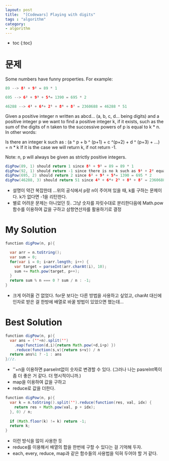 ```yaml
---
layout: post
title:  "[Codewars] Playing with digits"
tags : "algorithm"
category:
- algorithm
---
```


* toc
{:toc}

# 문제
Some numbers have funny properties. For example:

~~~ java
89 --> 8¹ + 9² = 89 * 1

695 --> 6² + 9³ + 5⁴= 1390 = 695 * 2

46288 --> 4³ + 6⁴+ 2⁵ + 8⁶ + 8⁷ = 2360688 = 46288 * 51
~~~

Given a positive integer n written as abcd... (a, b, c, d... being digits) and a positive integer p we want to find a positive integer k, if it exists, such as the sum of the digits of n taken to the successive powers of p is equal to k * n. In other words:

Is there an integer k such as : (a ^ p + b ^ (p+1) + c ^(p+2) + d ^ (p+3) + ...) = n * k
If it is the case we will return k, if not return -1.

Note: n, p will always be given as strictly positive integers.

~~~ java
digPow(89, 1) should return 1 since 8¹ + 9² = 89 = 89 * 1
digPow(92, 1) should return -1 since there is no k such as 9¹ + 2² equals 92 * k
digPow(695, 2) should return 2 since 6² + 9³ + 5⁴= 1390 = 695 * 2
digPow(46288, 3) should return 51 since 4³ + 6⁴+ 2⁵ + 8⁶ + 8⁷ = 2360688 = 46288 * 51
~~~

- 설명이 약간 복잡한데 ...위의 공식에서 p랑 n이 주어져 있을 때, k를 구하는 문제이다. k가 없다면 -1을 리턴한다.
- 별로 어려운 문제는 아니었던 듯. 그냥 숫자를 자릿수대로 분리한다음에 Math.pow함수를 이용하여 값을 구하고 삼항연산자를 활용하기로 결정

# My Solution

~~~ java
function digPow(n, p){

  var arr = n.toString();
  var sum = 0;
  for(var i = 0; i<arr.length; i++) {
    var target = parseInt(arr.charAt(i), 10);
    sum += Math.pow(target, p++);
  }
  return sum % n === 0 ? sum / n : -1;
}

~~~

- 크게 어려울 건 없었다. for문 보다는 다른 방법을 사용하고 싶었고, charAt 대신에 인자로 받은 걸 한방에 배열로 바꿀 방법이 있었으면 했는데...

# Best Solution

~~~ java
function digPow(n, p){
  var ans = (''+n).split('')
    .map(function(d,i){return Math.pow(+d,i+p) })
    .reduce(function(s,v){return s+v}) / n
  return ans%1 ? -1 : ans    
}//z.
~~~
- ''+n을 이용하면 parseInt없이 숫자로 변경할 수 있다. (그러나 나는 pasreInt쪽이 좀 더 좋은 거 같다. 더 명시적이니까.)
- map을 이용하여 값을 구하고
- reduce로 값을 더한다.

~~~ java
function digPow(n, p){
  var k = n.toString().split('').reduce(function(res, val, idx) {
    return res + Math.pow(val, p + idx);
  }, 0) / n;
  
  if (Math.floor(k) != k) return -1;
  return k;
}
~~~
- 이런 방식을 많이 사용한 듯
- reduce를 이용해서 배열의 합을 한번에 구할 수 있다는 걸 기억해 두자.
- each, every, reduce, map과 같은 함수들의 사용법을 익혀 두어야 할 거 같다.
